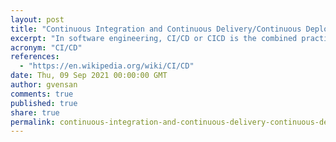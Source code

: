 ```yaml
---
layout: post
title: "Continuous Integration and Continuous Delivery/Continuous Deployment"
excerpt: "In software engineering, CI/CD or CICD is the combined practices of continuous integration and either continuous delivery or continuous deployment. CI/CD bridges the gaps between development and operation activities and teams by enforcing automation in building, testing and deployment of applications"
acronym: "CI/CD"
references:
  - "https://en.wikipedia.org/wiki/CI/CD"
date: Thu, 09 Sep 2021 00:00:00 GMT
author: gvensan
comments: true
published: true
share: true
permalink: continuous-integration-and-continuous-delivery-continuous-deployment
---
```

